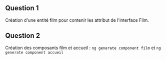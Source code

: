## Question 1
Création d'une entité film pour contenir les attribut de l'interface Film.

## Question 2 
Création des composants film et accueil : 
`ng generate component film` et `ng generate component accueil`